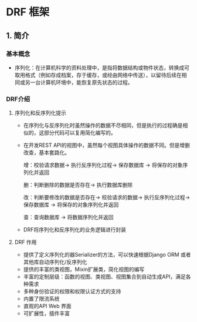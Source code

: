 # DRF 框架

 

## 1. 简介

### 基本概念

- 序列化：在计算机科学的资料处理中，是指将数据结构或物件状态，转换成可取用格式（例如存成档案，存于缓存，或经由网络中传送），以留待后续在相同或另一台计算机环境中，能恢复原先状态的过程。

### DRF介绍

1. 序列化和反序列化提示

   - 在序列化与反序列化时虽然操作的数据不尽相同，但是执行的过程确是相似的，这部分代码可以复用简化编写的。

   - 在开发REST API的视图中，虽然每个视图具体操作的数据不同。但是增删改查，基本套路化。

     增：校验请求数据-> 执行反序列化过程-> 保存数据库 -> 将保存的对象序列化并返回

     删：判断删除的数据是否存在-> 执行数据库删除

     改：判断要修改的数据是否存在-> 校验请求的数据-> 执行反序列化过程-> 保存数据库 -> 将保存的对象序列化并返回

     查：查询数据库 -> 将数据序列化并返回

   - DRF将序列化和反序列化的业务逻辑进行封装

2. DRF 作用 

   - 提供了定义序列化的器Serializer的方法，可以快速根据Django ORM 或者其他库自动序列化/反序列化
   - 提供的丰富的类视图，Mixin扩展类，简化视图的编写
   - 丰富的定制层级：函数的视图、类视图、视图集合到自动生成API，满足各种需求
   - 多种身份验证的权限和权限认证方式的支持
   - 内置了限流系统
   - 直观的API Web 界面
   - 可扩展性，插件丰富